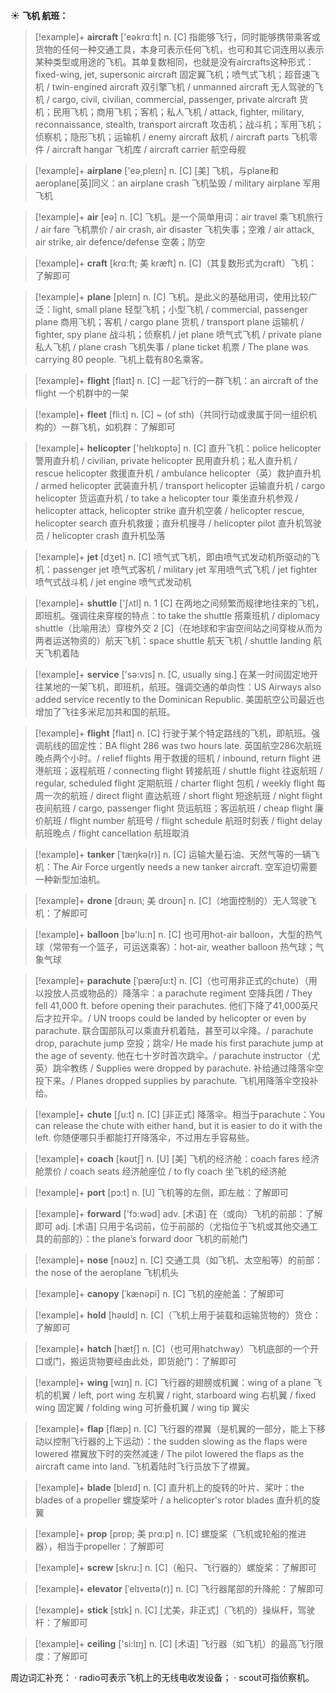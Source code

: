☀ <span class="category">**飞机 航班：**</span>
>[!example]+ <span class="vocabulary">**aircraft**</span> ['eəkrɑːft] 
> <span class="definition">n. [C] 指能够飞行，同时能够携带乘客或货物的任何一种交通工具，本身可表示任何飞机，也可和其它词连用以表示某种类型或用途的飞机。其单复数相同，也就是没有aircrafts这种形式：</span>fixed-wing, jet, supersonic aircraft 固定翼飞机；喷气式飞机；超音速飞机 / twin-engined aircraft 双引擎飞机 / unmanned aircraft 无人驾驶的飞机 / cargo, civil, civilian, commercial, passenger, private aircraft 货机；民用飞机；商用飞机；客机；私人飞机 / attack, fighter, military, reconnaissance, stealth, transport aircraft 攻击机；战斗机；军用飞机；侦察机；隐形飞机；运输机 / enemy aircraft 敌机 / aircraft parts 飞机零件 / aircraft hangar 飞机库 / aircraft carrier 航空母舰

>[!example]+ <span class="vocabulary">**airplane**</span> ['eə͵pleɪn] 
> <span class="definition">n. [C] [美] 飞机，与plane和aeroplane[英]同义：</span>an airplane crash 飞机坠毁 / military airplane 军用飞机

>[!example]+ <span class="vocabulary">**air**</span> [eə] 
> <span class="definition">n. [C] 飞机。是一个简单用词：</span>air travel 乘飞机旅行 / air fare 飞机票价 / air crash, air disaster 飞机失事；空难 / air attack, air strike, air defence/defense 空袭；防空
           
>[!example]+ <span class="vocabulary">**craft**</span> [krɑ:ft; 美 kræft]
> <span class="definition">n. [C]（其复数形式为craft）飞机：</span>了解即可

>[!example]+ <span class="vocabulary">**plane**</span> [pleɪn] 
> <span class="definition">n. [C] 飞机。是此义的基础用词，使用比较广泛：</span>light, small plane 轻型飞机；小型飞机 / commercial, passenger plane 商用飞机；客机 / cargo plane 货机 / transport plane 运输机 / fighter, spy plane 战斗机；侦察机 / jet plane 喷气式飞机 / private plane 私人飞机 / plane crash 飞机失事 / plane ticket 机票 / The plane was carrying 80 people. 飞机上载有80名乘客。

>[!example]+ <span class="vocabulary">**flight**</span> [flaɪt] 
> <span class="definition">n. [C] 一起飞行的一群飞机：</span>an aircraft of the flight 一个机群中的一架
           
>[!example]+ <span class="vocabulary">**fleet**</span> [fli:t]
> <span class="definition">n. [C] ~ (of sth)（共同行动或隶属于同一组织机构的）一群飞机，如机群：</span>了解即可

>[!example]+ <span class="vocabulary">**helicopter**</span> ['helɪkɒptə] 
> <span class="definition">n. [C] 直升飞机：</span>police helicopter 警用直升机 / civilian, private helicopter 民用直升机；私人直升机 / rescue helicopter 救援直升机 / ambulance helicopter（英）救护直升机 / armed helicopter 武装直升机 / transport helicopter 运输直升机 / cargo helicopter 货运直升机 / to take a helicopter tour 乘坐直升机参观 / helicopter attack, helicopter strike 直升机空袭 / helicopter rescue, helicopter search 直升机救援；直升机搜寻 / helicopter pilot 直升机驾驶员 / helicopter crash 直升机坠落 

>[!example]+ <span class="vocabulary">**jet**</span> [dӡet] 
> <span class="definition">n. [C] 喷气式飞机，即由喷气式发动机所驱动的飞机：</span>passenger jet 喷气式客机 / military jet 军用喷气式飞机 / jet fighter 喷气式战斗机 / jet engine 喷气式发动机

>[!example]+ <span class="vocabulary">**shuttle**</span> ['ʃʌtl] 
> <span class="definition">n. 1 [C] 在两地之间频繁而规律地往来的飞机，即班机。强调往来穿梭的特点：</span>to take the shuttle 搭乘班机 / diplomacy shuttle（比喻用法）穿梭外交 <span class="definition">2 [C]（在地球和宇宙空间站之间穿梭从而为两者运送物资的）航天飞机：</span>space shuttle 航天飞机 / shuttle landing 航天飞机着陆

>[!example]+ <span class="vocabulary">**service**</span> ['sə:vɪs] 
> <span class="definition">n. [C, usually sing.] 在某一时间固定地开往某地的一架飞机，即班机，航班。强调交通的单向性：</span>US Airways also added service recently to the Dominican Republic. 美国航空公司最近也增加了飞往多米尼加共和国的航班。

>[!example]+ <span class="vocabulary">**flight**</span> [flaɪt] 
> <span class="definition">n. [C] 行驶于某个特定路线的飞机，即航班。强调航线的固定性：</span>BA flight 286 was two hours late. 英国航空286次航班晚点两个小时。/ relief flights 用于救援的班机 / inbound, return flight 进港航班；返程航班 / connecting flight 转接航班 / shuttle flight 往返航班 / regular, scheduled flight 定期航班 / charter flight 包机 / weekly flight 每周一次的航班 / direct flight 直达航班 / short flight 短途航班 / night flight 夜间航班 / cargo, passenger flight 货运航班；客运航班 / cheap flight 廉价航班 / flight number 航班号 / flight schedule 航班时刻表 / flight delay 航班晚点 / flight cancellation 航班取消
           
>[!example]+ <span class="vocabulary">**tanker**</span> [ˈtæŋkə(r)]
> <span class="definition">n. [C] 运输大量石油、天然气等的一辆飞机：</span>The Air Force urgently needs a new tanker aircraft. 空军迫切需要一种新型加油机。

>[!example]+ <span class="vocabulary">**drone**</span> [drəʊn; 美 droʊn]
> <span class="definition">n. [C]（地面控制的）无人驾驶飞机：</span>了解即可
            
>[!example]+ <span class="vocabulary">**balloon**</span> [bə'lu:n] 
> <span class="definition">n. [C] 也可用hot-air balloon，大型的热气球（常带有一个篮子，可运送乘客）：</span>hot-air, weather balloon 热气球；气象气球
           
>[!example]+ <span class="vocabulary">**parachute**</span> [ˈpærəʃu:t]
> <span class="definition">n. [C]（也可用非正式的chute）（用以投放人员或物品的）降落伞：</span>a parachute regiment 空降兵团 / They fell 41,000 ft. before opening their parachutes. 他们下降了41,000英尺后才拉开伞。/ UN troops could be landed by helicopter or even by parachute. 联合国部队可以乘直升机着陆，甚至可以伞降。/ parachute drop, parachute jump 空投；跳伞/ He made his first parachute jump at the age of seventy. 他在七十岁时首次跳伞。/ parachute instructor（尤英）跳伞教练 / Supplies were dropped by parachute. 补给通过降落伞空投下来。/ Planes dropped supplies by parachute. 飞机用降落伞空投补给。
           
>[!example]+ <span class="vocabulary">**chute**</span> [ʃu:t]
> <span class="definition">n. [C] [非正式] 降落伞。相当于parachute：</span>You can release the chute with either hand, but it is easier to do it with the left. 你随便哪只手都能打开降落伞，不过用左手容易些。
 
>[!example]+ <span class="vocabulary">**coach**</span> [kəʊtʃ] 
> <span class="definition">n. [U] [美] 飞机的经济舱：</span>coach fares 经济舱票价 / coach seats 经济舱座位 / to fly coach 坐飞机的经济舱

>[!example]+ <span class="vocabulary">**port**</span> [pɔ:t] 
> <span class="definition">n. [U] 飞机等的左侧，即左舷：</span>了解即可

>[!example]+ <span class="vocabulary">**forward**</span> ['fɔ:wəd] 
> <span class="definition">adv. [术语] 在（或向）飞机的前部：</span>了解即可 <span class="definition">adj. [术语] 只用于名词前，位于前部的（尤指位于飞机或其他交通工具的前部的）：</span>the plane’s forward door 飞机的前舱门

>[!example]+ <span class="vocabulary">**nose**</span> [nəʊz] 
> <span class="definition">n. [C] 交通工具（如飞机、太空船等）的前部：</span>the nose of the aeroplane 飞机机头
           
>[!example]+ <span class="vocabulary">**canopy**</span> [ˈkænəpi]
> <span class="definition">n. [C] 飞机的座舱盖：</span>了解即可

>[!example]+ <span class="vocabulary">**hold**</span> [həʊld] 
> <span class="definition">n. [C]（飞机上用于装载和运输货物的）货仓：</span>了解即可

>[!example]+ <span class="vocabulary">**hatch**</span> [hætʃ] 
> <span class="definition">n. [C]（也可用hatchway）飞机底部的一个开口或门，搬运货物要经由此处，即货舱门：</span>了解即可

>[!example]+ <span class="vocabulary">**wing**</span> [wɪŋ] 
> <span class="definition">n. [C] 飞行器的翅膀或机翼：</span>wing of a plane 飞机的机翼 / left, port wing 左机翼 / right, starboard wing 右机翼 / fixed wing 固定翼 / folding wing 可折叠机翼 / wing tip 翼尖
           
>[!example]+ <span class="vocabulary">**flap**</span> [flæp]
> <span class="definition">n. [C] 飞行器的襟翼（是机翼的一部分，能上下移动以控制飞行器的上下运动）：</span>the sudden slowing as the flaps were lowered 襟翼放下时的突然减速 / The pilot lowered the flaps as the aircraft came into land. 飞机着陆时飞行员放下了襟翼。
              
>[!example]+ <span class="vocabulary">**blade**</span> [bleɪd]
> <span class="definition">n. [C] 直升机上的旋转的叶片、桨叶：</span>the blades of a propeller 螺旋桨叶 / a helicopter's rotor blades 直升机的旋翼 

>[!example]+ <span class="vocabulary">**prop**</span> [prɒp; 美 prɑ:p]
> <span class="definition">n. [C] 螺旋桨（飞机或轮船的推进器），相当于propeller：</span>了解即可
                      
>[!example]+ <span class="vocabulary">**screw**</span> [skru:]
> <span class="definition">n. [C]（船只、飞行器的）螺旋桨：</span>了解即可

>[!example]+ <span class="vocabulary">**elevator**</span> [ˈelɪveɪtə(r)]
> <span class="definition">n. [C] 飞行器尾部的升降舵：</span>了解即可

>[!example]+ <span class="vocabulary">**stick**</span> [stɪk] 
> <span class="definition">n. [C] [尤美，非正式]（飞机的）操纵杆，驾驶杆：</span>了解即可

>[!example]+ <span class="vocabulary">**ceiling**</span> ['si:lɪŋ] 
> <span class="definition">n. [C] [术语] 飞行器（如飞机）的最高飞行限度：</span>了解即可

周边词汇补充：
· radio可表示飞机上的无线电收发设备；
· scout可指侦察机。
